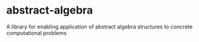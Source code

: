 # abstract-algebra
A library for enabling application of abstract algebra structures to concrete computational problems
